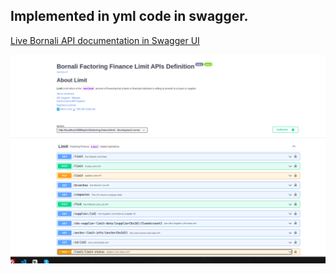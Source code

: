 ## Implemented in yml code in swagger.

[ Live Bornali API documentation in Swagger UI](https://bappasahabapi.github.io/)

![Output look like in Swagger](out.png)
